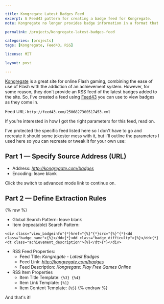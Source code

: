 ```yaml
---

title: Kongregate Latest Badges Feed
excerpt: A Feed43 pattern for creating a badge feed for Kongregate.
note: Kongregate no longer provides badge information in a format that is easily parseable.

permalink: /projects/kongregate-latest-badges-feed

categories: [projects]
tags: [Kongregate, Feed43, RSS]

license: MIT

layout: post

---
```


[Kongregate][1] is a great site for online Flash gaming, combining the ease of use of Flash with the addiction of an achievement system. However, for some reason, they don't provide an RSS feed of the latest badges added to the site. So, I've created a feed using [Feed43][2] you can use to view badges as they come in.

Feed URL: `http://feed43.com/2506827300517453.xml`

If you're interested in how I got the right parameters for this feed, read on.

I've protected the specific feed listed here so I don't have to go and recreate it should some jokester mess with it, but I'll outline the parameters I used here so you can recreate or tweak it for your own use:

## Part 1 — Specify Source Address (URL)

* Address: *http://kongregate.com/badges*
* Encoding: leave blank

Click the switch to advanced mode link to continue on.

## Part 2 — Define Extraction Rules

{% raw %}
* Global Search Pattern: leave blank
* Item (repeatable) Search Pattern:
```
<div class="view_badgeinfo"{*}href="{%}"{*}src="{%}"{*}<dd class="badge_name">{%}</dd>{*}<dd class="badge_difficulty">{%}</dd>{*}<dt class="achievement_description">{%}</dt>{*}</div>
```
* RSS Feed Properties:
  * Feed Title: *Kongregate - Latest Badges*
  * Feed Link: *http://kongregate.com/badges*
  * Feed Description: *Kongregate: Play Free Games Online*
* RSS Item Properties
  * Item Title Template: `{%3} {%4}`
  * Item Link Template: `{%1}`
  * Item Content Template: `{%5}`
{% endraw %}



And that's it!

[1]: http://kongregate.com "Kongregate"
[2]: http://feed43.com "Feed43"
